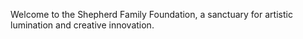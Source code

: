 Welcome to the Shepherd Family Foundation, a sanctuary for artistic lumination and creative innovation.
